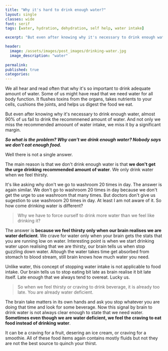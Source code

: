 ```yaml
---
title: "Why it's hard to drink enough water?"
layout: single
classes: wide
font: serif
tags: [water, hydration, dehydration, self help, water intake]

excerpt: "But even after knowing why it's necessary to drink enough water, almost 90% of us fail to drink the recommended amount of water enough water. And not only we miss the recommended amoount of water intake, we miss it by a significant margin."

header:
  image: /assets/images/post_images/drinking-water.jpg
  image_description: "water"
  
permalink:
published: true
categories: 
---
```



We all hear and read often that why it's so important to drink adequate amount of water.
Some of us might have read that we need water for all body function. It flushes toxins 
from the organs, takes nutrients to your cells, cushions the joints, and helps us digest
the food we eat.  

But even after knowing why it's necessary to drink enough water, almost 90% of
us fail to drink the recommnened amount of water. And not only we miss the recommended amoount of water intake, we miss it by a significant margin.  

**_So what is the problem? Why can't we drink enough water? Nobody says we don't eat enough food._**

Well there is not a single answer.

The main reason is that we don't drink enough water is that **we don't get the urge drinking recommended amount of water**. We only drink water when we feel thirsty. 

It's like asking why don't we go to washroom 20 times in day. The answer is again similar. We don't go to washroom 20 times in day because we don't get the urge to use washroom that many times. But doctors don't give us sugestion to use washroom 20 times in day. At least I am not aware of it. So how come drinking water is different?

>Why we have to force ourself to drink more water than we feel like drinking it?  


The answer is **because we feel thirsty only when our brain realises we are water deficient**. We crave for water only when your brain gets the stats that you are running low on water. Interesting point is when we start drinking water upon realising that we are thirsty, our brain tells us when stop guzzling down water. Altough the water takes time get absorbed from stomach to blood stream, still brain knows how much water you need.  

Unlike water, this concept of stopping water intake is not applicable to food intake. Our brain tells us to stop eating bit late as brain realise it bit late itself. Late enough that we always tend to overeat. Lucky us.

>So when we feel thirsty or craving to drink beverage, it is already too late. You are already water deficient.

The brain take matters in its own hands and ask you stop whatever you are doing that time and look for some beverage.
Now this signal by brain to drink water is not always clear enough to state that we need water. **Sometimes even though we are water deficient, we feel the craving to eat food instead of drinking water**.

It can be a craving for a fruit, desering an ice cream, or craving for a smoothie. All of these food items again contains mostly fluids but not they are not the best source to quinch your thirst.

















